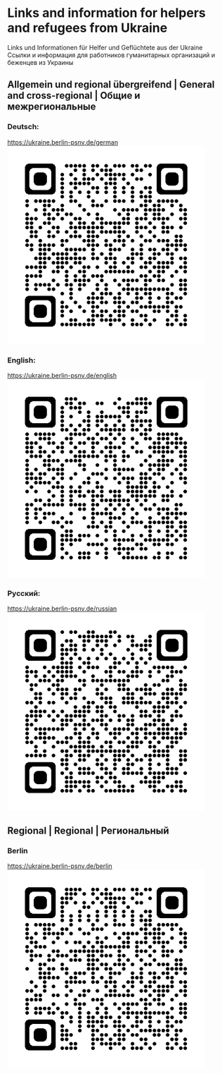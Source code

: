 # Links and information for helpers and refugees from Ukraine  

Links und Informationen für Helfer und Geflüchtete aus der Ukraine  
Ссылки и информация для работников гуманитарных организаций и беженцев из Украины

## Allgemein und regional übergreifend | General and cross-regional | Общие и межрегиональные

### Deutsch:

https://ukraine.berlin-psnv.de/german  
![](qrcode_ukraine.berlin-psnv.de.german.png)  

### English:  
https://ukraine.berlin-psnv.de/english  
![](qrcode_ukraine.berlin-psnv.de.english.png)  

### Русский:  
https://ukraine.berlin-psnv.de/russian  
![](qrcode_ukraine.berlin-psnv.de.russian.png)  

## Regional | Regional | Региональный 

### Berlin

https://ukraine.berlin-psnv.de/berlin  
![](qrcode_ukraine.berlin-psnv.de.berlin.png)  

